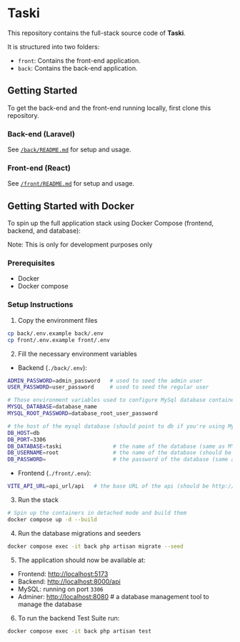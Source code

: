 # Taski

This repository contains the full-stack source code of **Taski**.

It is structured into two folders:

- `front`: Contains the front-end application.
- `back`: Contains the back-end application.

## Getting Started

To get the back-end and the front-end running locally, first clone this repository.

### Back-end (Laravel)

See [`/back/README.md`](./back/README.md) for setup and usage.

### Front-end (React)

See [`/front/README.md`](./front/README.md) for setup and usage.

## Getting Started with Docker

To spin up the full application stack using Docker Compose (frontend, backend, and database):

Note: This is only for development purposes only

### Prerequisites

- Docker
- Docker compose

### Setup Instructions

1. Copy the environment files

```bash
cp back/.env.example back/.env
cp front/.env.example front/.env
```

2. Fill the necessary environment variables

- Backend (`./back/.env`):

```bash
ADMIN_PASSWORD=admin_password   # used to seed the admin user
USER_PASSWORD=user_password     # used to seed the regular user

# Those environment variables used to configure MySql database container
MYSQL_DATABASE=database_name
MYSQL_ROOT_PASSWORD=database_root_user_password

# the host of the mysql database (should point to db if you're using MySql container)
DB_HOST=db
DB_PORT=3306
DB_DATABASE=taski                # the name of the database (same as MYSQL_DATABASE if you're using the MySql container)
DB_USERNAME=root                 # the name of the database (should be root if you're using the MySql container)
DB_PASSWORD=                     # the password of the database (same as MYSQL_ROOT_PASSWORD if you're using the MySql container)
```

- Frontend (`./front/.env`):

```bash
VITE_API_URL=api_url/api   # the base URL of the api (should be http://back:8000/api if you're using the back container)
```

3. Run the stack

```bash
# Spin up the containers in detached mode and build them
docker compose up -d --build
```

4. Run the database migrations and seeders

```bash
docker compose exec -it back php artisan migrate --seed
```

5. The application should now be available at:

- Frontend: [http://localhost:5173](http://localhost:5173)
- Backend: [http://localhost:8000/api](http://localhost:8000/api)
- MySQL: running on port `3306`
- Adminer: [http://localhost:8080](http://localhost:8080)   # a database management tool to manage the database

6. To run the backend Test Suite run:

 ```bash
docker compose exec -it back php artisan test
```
